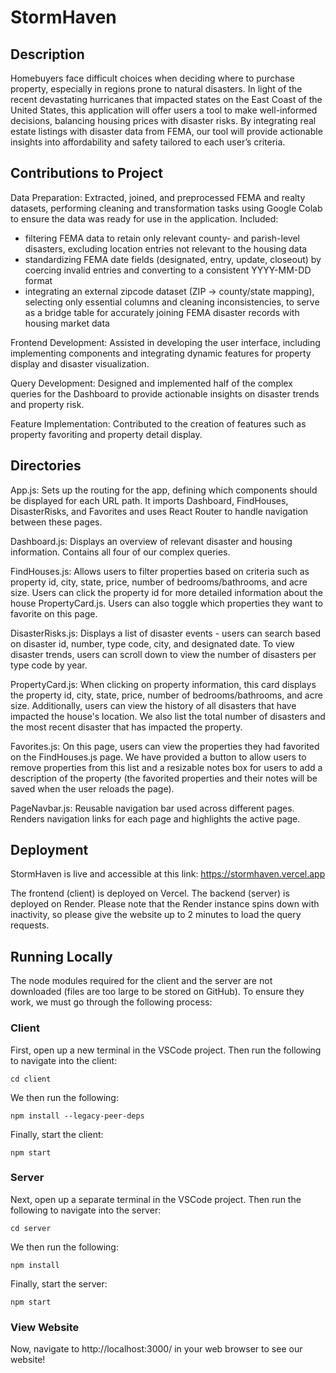 # StormHaven

## Description

Homebuyers face difficult choices when deciding where to purchase property, especially in regions prone to natural disasters. In light of the recent devastating hurricanes that impacted states on the East Coast of the United States, this application will offer users a tool to make well-informed decisions, balancing housing prices with disaster risks. By integrating real estate listings with disaster data from FEMA, our tool will provide actionable insights into affordability and safety tailored to each user’s criteria. 

## Contributions to Project

Data Preparation: Extracted, joined, and preprocessed FEMA and realty datasets, performing cleaning and transformation tasks using Google Colab to ensure the data was ready for use in the application. Included:
- filtering FEMA data to retain only relevant county- and parish-level disasters, excluding location entries not relevant to the housing data
- standardizing FEMA date fields (designated, entry, update, closeout) by coercing invalid entries and converting to a consistent YYYY-MM-DD format
- integrating an external zipcode dataset (ZIP → county/state mapping), selecting only essential columns and cleaning inconsistencies, to serve as a bridge table for accurately joining FEMA disaster records with housing market data

Frontend Development: Assisted in developing the user interface, including implementing components and integrating dynamic features for property display and disaster visualization.

Query Development: Designed and implemented half of the complex queries for the Dashboard to provide actionable insights on disaster trends and property risk.

Feature Implementation: Contributed to the creation of features such as property favoriting and property detail display.

## Directories

App.js: Sets up the routing for the app, defining which components should be displayed for each URL path. It imports Dashboard, FindHouses, DisasterRisks, and Favorites and uses React Router to handle navigation between these pages.

Dashboard.js: Displays an overview of relevant disaster and housing information. Contains all four of our complex queries.

FindHouses.js: Allows users to filter properties based on criteria such as property id, city, state, price, number of bedrooms/bathrooms, and acre size. Users can click the property id for more detailed information about the house PropertyCard.js. Users can also toggle which properties they want to favorite on this page. 

DisasterRisks.js: Displays a list of disaster events - users can search based on disaster id, number, type code, city, and designated date. To view disaster trends, users can scroll down to view the number of disasters per type code by year. 

PropertyCard.js: When clicking on property information, this card displays the property id, city, state, price, number of bedrooms/bathrooms, and acre size. Additionally, users can view the history of all disasters that have impacted the house's location. We also list the total number of disasters and the most recent disaster that has impacted the property. 

Favorites.js: On this page, users can view the properties they had favorited on the FindHouses.js page. We have provided a button to allow users to remove properties from this list and a resizable notes box for users to add a description of the property (the favorited properties and their notes will be saved when the user reloads the page).

PageNavbar.js: Reusable navigation bar used across different pages. Renders navigation links for each page and highlights the active page.

## Deployment

StormHaven is live and accessible at this link: https://stormhaven.vercel.app

The frontend (client) is deployed on Vercel. The backend (server) is deployed on Render. Please note that the Render instance spins down with inactivity, so please give the website up to 2 minutes to load the query requests. 

## Running Locally

The node modules required for the client and the server are not downloaded (files are too large to be stored on GitHub). To ensure they work, we must go through the following process:

### Client

First, open up a new terminal in the VSCode project. Then run the following to navigate into the client:

    cd client

We then run the following:

    npm install --legacy-peer-deps

Finally, start the client:

    npm start

### Server

Next, open up a separate terminal in the VSCode project. Then run the following to navigate into the server:

    cd server

We then run the following:

    npm install

Finally, start the server:

    npm start

### View Website

Now, navigate to http://localhost:3000/ in your web browser to see our website!
